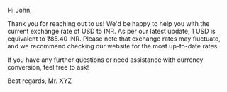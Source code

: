 Hi John,

Thank you for reaching out to us! We'd be happy to help you with the current exchange rate of USD to INR. As per our latest update, 1 USD is equivalent to ₹85.40 INR. Please note that exchange rates may fluctuate, and we recommend checking our website for the most up-to-date rates.

If you have any further questions or need assistance with currency conversion, feel free to ask!

Best regards,
Mr. XYZ